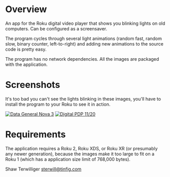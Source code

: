 # Overview

An app for the Roku digital video player that shows you 
blinking lights on old computers.  Can be configured as a
screensaver.

The program cycles through several light animations
(random fast, random slow, binary counter, left-to-right)
and adding new animations to the source code is pretty easy.

The program has no network dependencies.  All the images
are packaged with the application.

# Screenshots

It's too bad you can't see the lights blinking in these
images, you'll have to install the program to your Roku
to see it in action.

[![Data General Nova 3](/sterwill/lightpanel/raw/master/screenshots/nova3-hd-small.png "Data General Nova 3")](screenshots/nova3-hd.png)
[![Digital PDP 11/20](/sterwill/lightpanel/raw/master/screenshots/pdp1120-hd-small.png "Digital PDP 11/20")](screenshots/pdp1120-hd.png)

# Requirements

The application requires a Roku 2, Roku XDS, or Roku XR
(or presumably any newer generation), because the images
make it too large to fit on a Roku 1 (which has a application
size limit of 768,000 bytes).

Shaw Terwilliger <sterwill@tinfig.com>

